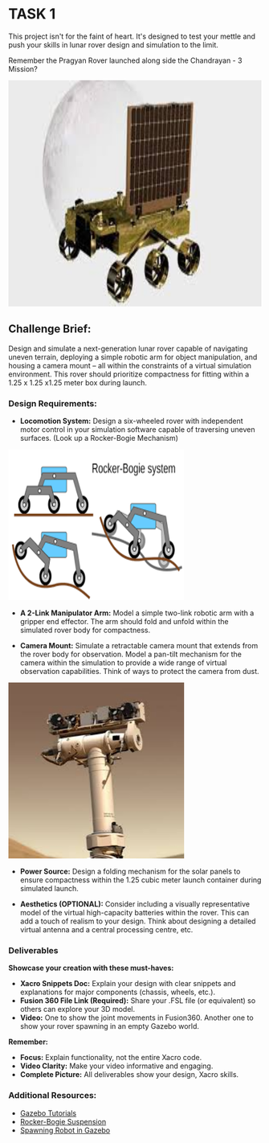 # TASK 1

This project isn't for the faint of heart. It's designed to test your mettle and push your skills in lunar rover design and simulation to the limit. 

Remember the Pragyan Rover launched along side the Chandrayan - 3 Mission?

<img src="https://github.com/Krishnendu8904/Design-and-Optimisation-RSC-24/blob/main/Media/pragyan.jpeg?raw=true" height = "450" width ="650">

## Challenge Brief:

Design and simulate a next-generation lunar rover capable of navigating uneven terrain, deploying a simple robotic arm for object manipulation, and housing a camera mount – all within the constraints of a virtual simulation environment. This rover should prioritize compactness for fitting within a 1.25 x 1.25 x1.25 meter box  during launch.

### Design Requirements:

* **Locomotion System:** Design a six-wheeled rover with independent motor control in your simulation software capable of traversing uneven surfaces. (Look up a Rocker-Bogie Mechanism)

<img src="https://github.com/Krishnendu8904/Design-and-Optimisation-RSC-24/blob/main/Media/rocker_bogie.png?raw=true" height = "300" width ="350">

* **A 2-Link Manipulator Arm:** Model a simple two-link robotic arm with a gripper end effector. The arm should fold and unfold within the simulated rover body for compactness.

* **Camera Mount:** Simulate a retractable camera mount that extends from the rover body for observation. Model a pan-tilt mechanism for the camera within the simulation to provide a wide range of virtual observation capabilities. Think of ways to protect the camera from dust.

<img src="https://github.com/Krishnendu8904/Design-and-Optimisation-RSC-24/blob/main/Media/camera_mount.jpeg?raw=true" height = "350" width ="350">

* **Power Source:** Design a folding mechanism for the solar panels to ensure compactness within the 1.25 cubic meter launch container during simulated launch.

* **Aesthetics (OPTIONAL):** Consider including a visually representative model of the virtual high-capacity batteries within the rover. This can add a touch of realism to your design. Think about designing a detailed virtual antenna and a central processing centre, etc.


### Deliverables

**Showcase your creation with these must-haves:**

* **Xacro Snippets Doc:** Explain your design with clear snippets and explanations for major components (chassis, wheels, etc.).
* **Fusion 360 File Link (Required):** Share your .FSL file (or equivalent) so others can explore your 3D model.
* **Video:** One to show the joint movements in Fusion360. Another one to show your rover spawning in an empty Gazebo world. 

**Remember:**

* **Focus:** Explain functionality, not the entire Xacro code.
* **Video Clarity:** Make your video informative and engaging.
* **Complete Picture:** All deliverables show your design, Xacro skills.


### Additional Resources:
* [Gazebo Tutorials](https://classic.gazebosim.org/tutorials)
* [Rocker-Bogie Suspension](https://en.wikipedia.org/wiki/Rocker-bogie)
* [Spawning Robot in Gazebo](http://wiki.ros.org/simulator_gazebo/Tutorials/SpawningObjectInSimulation)
